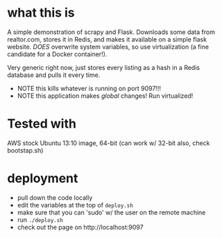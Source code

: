 # what this is
A simple demonstration of scrapy and Flask. Downloads some data from realtor.com, stores it in Redis, and makes it available on a simple flask website. *DOES* overwrite system variables, so use virtualization (a fine candidate for a Docker container!).

Very generic right now, just stores every listing as a hash in a Redis database and pulls it every time.

* NOTE this kills whatever is running on port 9097!!!
* NOTE this application makes *global* changes! Run virtualized!

# Tested with
AWS stock Ubuntu 13:10 image, 64-bit (can work w/ 32-bit also, check bootstap.sh)

# deployment
* pull down the code locally
* edit the variables at the top of `deploy.sh`
* make sure that you can 'sudo' w/ the user on the remote machine
* run `./deploy.sh`
* check out the page on http://localhost:9097
